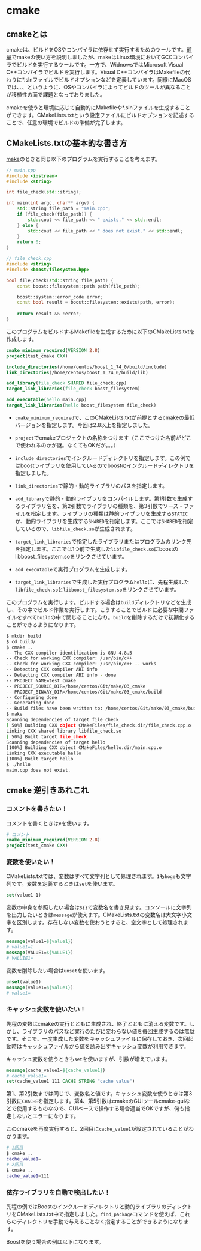 # cmake

## cmakeとは

cmakeは、ビルドをOSやコンパイラに依存せず実行するためのツールです。[前章](https://github.com/JuvenileTalk9/make/blob/main/02_make/make.md)でmakeの使い方を説明しましたが、makeはLinux環境においてGCCコンパイラでビルドを実行するツールです。一方で、WidnowsではMicrosoft Visual C++コンパイラでビルドを実行します。Visual C++コンパイラはMakefileの代わりに*.slnファイルでビルドオプションなどを定義しています。同様にMacOSでは、、、というように、OSやコンパイラによってビルドのツールが異なることが移植性の面で課題となっておりました。

cmakeを使うと環境に応じて自動的にMakefileや*.slnファイルを生成することができます。CMakeLists.txtという設定ファイルにビルドオプションを記述することで、任意の環境でビルドの準備が完了します。

## CMakeLists.txtの基本的な書き方

[make](https://github.com/JuvenileTalk9/make/blob/main/02_make/make.md)のときと同じ以下のプログラムを実行することを考えます。

```c++
// main.cpp
#include <iostream>
#include <string>

int file_check(std::string);

int main(int argc, char** argv) {
    std::string file_path = "main.cpp";
    if (file_check(file_path)) {
        std::cout << file_path << " exists." << std::endl;
    } else {
        std::cout << file_path << " does not exist." << std::endl;
    }
    return 0;
}

```

```c++
// file_check.cpp
#include <string>
#include <boost/filesystem.hpp>

bool file_check(std::string file_path) {
    const boost::filesystem::path path(file_path);

    boost::system::error_code error;
    const bool result = boost::filesystem::exists(path, error);
    
    return result && !error;
}
```

このプログラムをビルドするMakefileを生成するために以下のCMakeLists.txtを作成します。

```cmake
cmake_minimum_required(VERSION 2.8)
project(test_cmake CXX)

include_directories(/home/centos/boost_1_74_0/build/include)
link_directories(/home/centos/boost_1_74_0/build/lib)

add_library(file_check SHARED file_check.cpp)
target_link_libraries(file_check boost_filesystem)

add_executable(hello main.cpp)
target_link_libraries(hello boost_filesystem file_check)
```

- ```cmake_minimum_required```で、このCMakeLists.txtが前提とするcmakeの最低バージョンを指定します。今回は2.8以上を指定しました。

- ```project```でcmakeプロジェクトの名称をつけます（ここでつけた名前がどこで使われるのかが謎。なくてもOKだが。。。）

- ```include_directories```でインクルードディレクトリを指定します。この例ではboostライブラリを使用しているのでboostのインクルードディレクトリを指定しました。

- ```link_directories```で静的・動的ライブラリのパスを指定します。

- ```add_library```で静的・動的ライブラリをコンパイルします。第1引数で生成するライブラリ名を、第2引数でライブラリの種類を、第3引数でソース・ファイルを指定します。ライブラリの種類は静的ライブラリを生成する```STATIC```か、動的ライブラリを生成する```SHARED```を指定します。ここでは```SHARED```を指定しているので、```libfile_check.so```が生成されます。

- ```target_link_libraries```で指定したライブラリまたはプログラムのリンク先を指定します。ここでは1つ前で生成した```libfile_check.so```にboostのlibboost_filesystem.soをリンクさせています。

- ```add_executable```で実行プログラムを生成します。

- ```target_link_libraries```で生成した実行プログラム```hello```に、先程生成した```libfile_check.so```と```libboost_filesystem.so```をリンクさせています。

このプログラムを実行します。ビルドする場合は```build```ディレクトリなどを生成し、その中でビルド作業を実行します。こうすることでビルドに必要な中間ファイルをすべて```build```の中で閉じることになり。```build```を削除するだけで初期化することができるようになります。

```sh
$ mkdir build
$ cd build/
$ cmake ..
-- The CXX compiler identification is GNU 4.8.5
-- Check for working CXX compiler: /usr/bin/c++
-- Check for working CXX compiler: /usr/bin/c++ -- works
-- Detecting CXX compiler ABI info
-- Detecting CXX compiler ABI info - done
-- PROJECT_NAME=test_cmake
-- PROJECT_SOURCE_DIR=/home/centos/Git/make/03_cmake
-- PROJECT_BINARY_DIR=/home/centos/Git/make/03_cmake/build
-- Configuring done
-- Generating done
-- Build files have been written to: /home/centos/Git/make/03_cmake/build
$ make
Scanning dependencies of target file_check
[ 50%] Building CXX object CMakeFiles/file_check.dir/file_check.cpp.o
Linking CXX shared library libfile_check.so
[ 50%] Built target file_check
Scanning dependencies of target hello
[100%] Building CXX object CMakeFiles/hello.dir/main.cpp.o
Linking CXX executable hello
[100%] Built target hello
$ ./hello
main.cpp does not exist.
```

## cmake 逆引きあれこれ

### コメントを書きたい！

コメントを書くときは```#```を使います。

```cmake
# コメント
cmake_minimum_required(VERSION 2.8)
project(test_cmake CXX)
```

### 変数を使いたい！

CMakeLists.txtでは、変数はすべて文字列として処理されます。```1```も```hoge```も文字列です。変数を定義するときは```set```を使います。

```cmake
set(value1 1)
```

変数の中身を参照したい場合は```${}```で変数名を書き見ます。コンソールに文字列を出力したいときは```message```が使えます。CMakeLists.txtの変数名は大文字小文字を区別します。存在しない変数を使おうとすると、空文字として処理されます。

```cmake
message(value1=${value1})
# value1=1
message(VALUE1=${VALUE1})
# VALUIE1=
```

変数を削除したい場合は```unset```を使います。

```cmake
unset(value1)
message(value1=${value1})
# value1=
```

### キャッシュ変数を使いたい！

先程の変数はcmakeの実行とともに生成され、終了とともに消える変数です。しかし、ライブラリのパスなど実行のたびに変わらない値を毎回生成するのは無駄です。そこで、一度生成した変数をキャッシュファイルに保存しておき、次回起動時はキャッシュファイルから値を読み出すキャッシュ変数が利用できます。

キャッシュ変数を使うときも```set```を使いますが、引数が増えています。

```cmake
message(cache_value1=${cache_value1})
# cache_value1=
set(cache_value1 111 CACHE STRING "cache value")
```

第1、第2引数までは同じで、変数名と値です。キャッシュ変数を使うときは第3引数に```CHACHE```を指定します。第4、第5引数はcmakeのGUIツールcmake-guiなどで使用するものなので、CUIベースで操作する場合適当でOKですが、何も指定しないとエラーになります。

このcmakeを再度実行すると、2回目に```cache_value1```が設定されていることがわかります。

```sh
# 1回目
$ cmake ..
cache_value1=
# 2回目
$ cmake ..
cache_value1=111
```

### 依存ライブラリを自動で検出したい！

先程の例ではBoostのインクルードディレクトリと動的ライブラリのディレクトリをCMakeLists.txt中で指定しました。```find_package```コマンドを使えば、これらのディレクトリを手動で与えることなく指定することができるようになります。

Boostを使う場合の例は以下になります。

```cmake

```